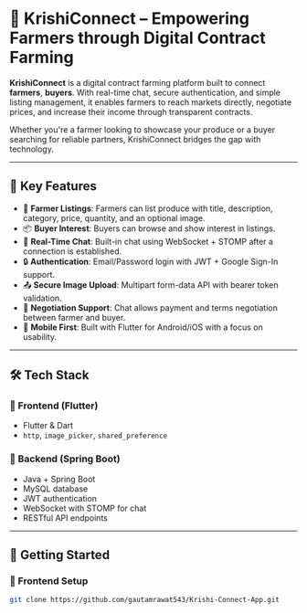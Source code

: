 # 🌾 KrishiConnect – Empowering Farmers through Digital Contract Farming

**KrishiConnect** is a digital contract farming platform built to connect **farmers**, **buyers**. With real-time chat, secure authentication, and simple listing management, it enables farmers to reach markets directly, negotiate prices, and increase their income through transparent contracts.

Whether you're a farmer looking to showcase your produce or a buyer searching for reliable partners, KrishiConnect bridges the gap with technology.

---

## 🧠 Key Features

- 📝 **Farmer Listings**: Farmers can list produce with title, description, category, price, quantity, and an optional image.
- 📦 **Buyer Interest**: Buyers can browse and show interest in listings.
- 💬 **Real-Time Chat**: Built-in chat using WebSocket + STOMP after a connection is established.
- 🔒 **Authentication**: Email/Password login with JWT + Google Sign-In support.
- 📤 **Secure Image Upload**: Multipart form-data API with bearer token validation.
- 🧾 **Negotiation Support**: Chat allows payment and terms negotiation between farmer and buyer.
- 📱 **Mobile First**: Built with Flutter for Android/iOS with a focus on usability.

---

## 🛠️ Tech Stack

### 🔹 Frontend (Flutter)
- Flutter & Dart
- `http`, `image_picker`, `shared_preference`

### 🔹 Backend (Spring Boot)
- Java + Spring Boot
- MySQL database
- JWT authentication
- WebSocket with STOMP for chat
- RESTful API endpoints

---

## 🚀 Getting Started

### 🔧 Frontend Setup
```bash
git clone https://github.com/gautamrawat543/Krishi-Connect-App.git
